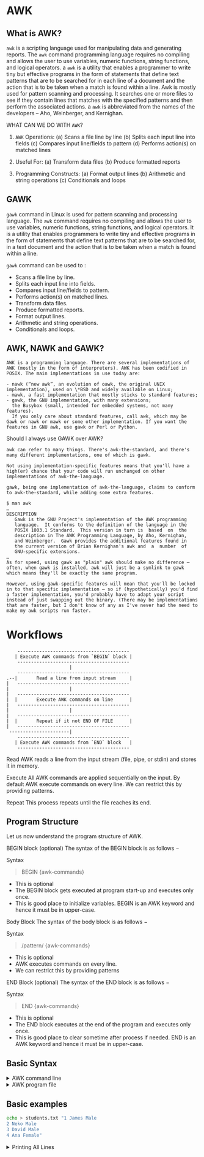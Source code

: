 # AWK

## What is AWK?

`awk` is a scripting language used for manipulating data and generating reports. The `awk` command programming language requires no compiling and allows the user to use variables, numeric functions, string functions, and logical operators.
a
`awk` is a utility that enables a programmer to write tiny but effective programs in the form of statements that define text patterns that are to be searched for in each line of a document and the action that is to be taken when a match is found within a line. Awk is mostly used for pattern scanning and processing. It searches one or more files to see if they contain lines that matches with the specified patterns and then perform the associated actions.
a
`awk` is abbreviated from the names of the developers – Aho, Weinberger, and Kernighan.

WHAT CAN WE DO WITH `AWK`?

1. `AWK` Operations:
   (a) Scans a file line by line
   (b) Splits each input line into fields
   (c) Compares input line/fields to pattern
   (d) Performs action(s) on matched lines

2. Useful For:
   (a) Transform data files
   (b) Produce formatted reports

3. Programming Constructs:
   (a) Format output lines
   (b) Arithmetic and string operations
   (c) Conditionals and loops

## GAWK

`gawk` command in Linux is used for pattern scanning and processing language. The `awk` command requires no compiling and allows the user to use variables, numeric functions, string functions, and logical operators. It is a utility that enables programmers to write tiny and effective programs in the form of statements that define text patterns that are to be searched for, in a text document and the action that is to be taken when a match is found within a line.

`gawk` command can be used to :

- Scans a file line by line.
- Splits each input line into fields.
- Compares input line/fields to pattern.
- Performs action(s) on matched lines.
- Transform data files.
- Produce formatted reports.
- Format output lines.
- Arithmetic and string operations.
- Conditionals and loops.

## AWK, NAWK and GAWK?

```plaintext
AWK is a programming language. There are several implementations of AWK (mostly in the form of interpreters). AWK has been codified in POSIX. The main implementations in use today are:

- nawk (“new awk”, an evolution of oawk, the original UNIX implementation), used on \*BSD and widely available on Linux;
- mawk, a fast implementation that mostly sticks to standard features;
- gawk, the GNU implementation, with many extensions;
  the Busybox (small, intended for embedded systems, not many features).
  If you only care about standard features, call awk, which may be Gawk or nawk or mawk or some other implementation. If you want the features in GNU awk, use gawk or Perl or Python.
```

Should I always use GAWK over AWK?

```plaintext
awk can refer to many things. There's awk-the-standard, and there's many different implementations, one of which is gawk.

Not using implementation-specific features means that you'll have a high(er) chance that your code will run unchanged on other implementations of awk-the-language.

gawk, being one implementation of awk-the-language, claims to conform to awk-the-standard, while adding some extra features.

$ man awk
…
DESCRIPTION
   Gawk is the GNU Project's implementation of the AWK programming
   language.  It conforms to the definition of the language in the
   POSIX 1003.1 Standard.  This version in turn is  based  on  the
   description in The AWK Programming Language, by Aho, Kernighan,
   and Weinberger.  Gawk provides the additional features found in
   the current version of Brian Kernighan's awk and  a  number  of
   GNU-specific extensions.
…
As for speed, using gawk as "plain" awk should make no difference – often, when gawk is installed, awk will just be a symlink to gawk which means they'll be exactly the same program.

However, using gawk-specific features will mean that you'll be locked in to that specific implementation – so if (hypothetically) you'd find a faster implementation, you'd probably have to adapt your script instead of just swapping out the binary. (There may be implementations that are faster, but I don't know of any as I've never had the need to make my awk scripts run faster.
```

# Workflows

        -----------------------------------------
       | Execute AWK commands from `BEGIN` block |
        -----------------------------------------
                           |
        -----------------------------------------
    .--|       Read a line from input stream     |
    |   -----------------------------------------
    |                      |
    |   -----------------------------------------
    |  |       Execute AWK commands on line      |
    |   -----------------------------------------
    |                      |
    |   -----------------------------------------
    |  |       Repeat if it not END OF FILE      |
    |   -----------------------------------------
     ----------------------|
        -----------------------------------------
       | Execute AWK commands from `END` block   |
        -----------------------------------------

Read
AWK reads a line from the input stream (file, pipe, or stdin) and stores it in memory.

Execute
All AWK commands are applied sequentially on the input. By default AWK execute commands on every line. We can restrict this by providing patterns.

Repeat
This process repeats until the file reaches its end.

## Program Structure

Let us now understand the program structure of AWK.

BEGIN block (optional)
The syntax of the BEGIN block is as follows −

Syntax

> BEGIN {awk-commands}

- This is optional
- The BEGIN block gets executed at program start-up and executes only once.
- This is good place to initialize variables. BEGIN is an AWK keyword and hence it must be in upper-case.

Body Block
The syntax of the body block is as follows −

Syntax

> /pattern/ {awk-commands}

- This is optional
- AWK executes commands on every line.
- We can restrict this by providing patterns

END Block (optional)
The syntax of the END block is as follows −

Syntax

> END {awk-commands}

- This is optional
- The END block executes at the end of the program and executes only once.
- This is good place to clear sometime after process if needed. END is an AWK keyword and hence it must be in upper-case.

## Basic Syntax

<details>
    <summary>AWK command line</summary>

> awk [options] file ...

```bash
echo > list.txt "line 1
line 2
line 3
line 4"
```

```bash
awk '{print}' list.txt
```

Output

```plaintext
line 1
line 2
line 3
line 4
```

</details>

<details>
    <summary>AWK program file</summary>

> awk [options] -f file ....

```bash
# create program file
echo "{print}" > command.awk
```

```bash
awk -f command.awk list.txt
```

Output

```plaintext
line 1
line 2
line 3
line 4
```

</details>

## Basic examples

```bash
echo > students.txt "1 James Male
2 Neko Male
3 David Male
4 Ana Female"
```

<details>
    <summary>Printing All Lines</summary>

```bash
# by default print all line
awk '{ print }' students.txt
```

```bash
# $0 aka all line
awk '{ print $0 }' students.txt
```

Output:

```plaintext
1 James Male
2 Neko Male
3 David Male
4 Ana Female
```

```bash
# add some format
awk '{ print " * " $0 }' students.txt
```

Output:

```plaintext
 * 1 James Male
 * 2 Neko Male
 * 3 David Male
 * 4 Ana Female
```

<details>

<details>
    <summary>Printing Column or Field</summary>

```bash
# 2 Neko Male
# $1  $2   $3
awk '{ print $2 "\t" $3 }' students.txt
```

Output:

```plaintext
James   Male
Neko    Male
David   Male
Ana     Female
```

```bash
# any order
awk '{ print $3 "\t" $2 }' students.txt
```

Output:

```plaintext
Male   James
Male   Neko
Male   David
Female Ana
```

<details>

<details>
    <summary>Fileter by pattern</summary>

```bash
awk '/Female/ { print }' students.txt
```

Output:

```plaintext
4 Ana Female
```

<details>

<details>
    <summary>Counting and Printing Matched Pattern</summary>

```bash
awk '/Female/ { ++count } END { print count }' students.txt
```

Output:

```plaintext
1
```

<details>

<details>
    <summary>Condition</summary>

```bash
awk '/Male/ { if ($2 == "David" ) print }' students.txt
```

Output:

```plaintext
3 David Male
```

<details>

<details>
    <summary>Pipline</summary>

```bash
awk '/Male/ { if ($2 == "David" ) print $2 | "tr [a-z] [A-Z]" }' students.txt
```

Output:

```plaintext
DAVID
```

<details>

## Advance examples

- [Operators](https://www.tutorialspoint.com/awk/awk_operators.htm)
- [Regular Expressions](https://www.tutorialspoint.com/awk/awk_regular_expressions.htm)
- [Arrays](https://www.tutorialspoint.com/awk/awk_arrays.htm)
- [Control flow](https://www.tutorialspoint.com/awk/awk_control_flow.htm)
- [Loops](https://www.tutorialspoint.com/awk/awk_loops.htm)
- [Built-in Function](https://www.tutorialspoint.com/awk/awk_built_in_functions.htm)
- [Define Functions](https://www.tutorialspoint.com/awk/awk_user_defined_functions.htm)
- [Pretty Printing](https://www.tutorialspoint.com/awk/awk_pretty_printing.htm)

# References

- https://www.geeksforgeeks.org/awk-command-unixlinux-examples/
- https://www.geeksforgeeks.org/gawk-command-in-linux-with-examples/
- https://unix.stackexchange.com/a/29583
- https://stackoverflow.com/a/29807182
- https://www.tutorialspoint.com/awk

# References

- https://www.geeksforgeeks.org/awk-command-unixlinux-examples/
- https://www.geeksforgeeks.org/gawk-command-in-linux-with-examples/
- https://unix.stackexchange.com/a/29583
- https://stackoverflow.com/a/29807182
- https://www.tutorialspoint.com/awk
